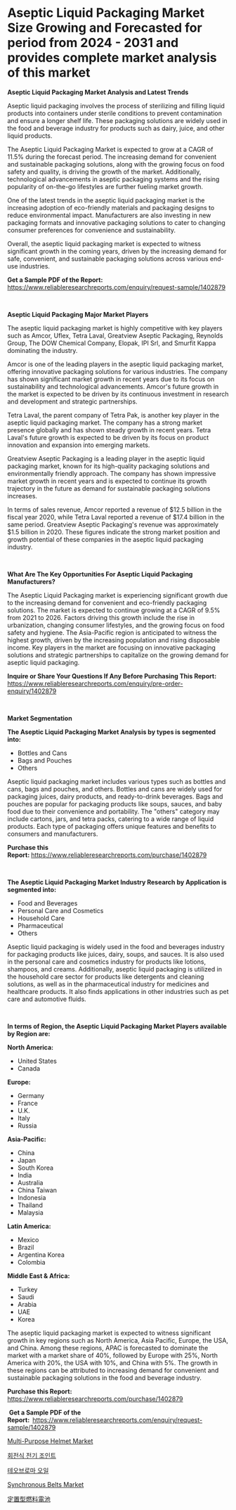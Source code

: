 <p><h1>Aseptic Liquid Packaging Market Size Growing and Forecasted for period from 2024 - 2031 and provides complete market analysis of this market</h1></p><p><strong>Aseptic Liquid Packaging Market Analysis and Latest Trends</strong></p>
<p><p>Aseptic liquid packaging involves the process of sterilizing and filling liquid products into containers under sterile conditions to prevent contamination and ensure a longer shelf life. These packaging solutions are widely used in the food and beverage industry for products such as dairy, juice, and other liquid products.</p><p>The Aseptic Liquid Packaging Market is expected to grow at a CAGR of 11.5% during the forecast period. The increasing demand for convenient and sustainable packaging solutions, along with the growing focus on food safety and quality, is driving the growth of the market. Additionally, technological advancements in aseptic packaging systems and the rising popularity of on-the-go lifestyles are further fueling market growth.</p><p>One of the latest trends in the aseptic liquid packaging market is the increasing adoption of eco-friendly materials and packaging designs to reduce environmental impact. Manufacturers are also investing in new packaging formats and innovative packaging solutions to cater to changing consumer preferences for convenience and sustainability.</p><p>Overall, the aseptic liquid packaging market is expected to witness significant growth in the coming years, driven by the increasing demand for safe, convenient, and sustainable packaging solutions across various end-use industries.</p></p>
<p><strong>Get a Sample PDF of the Report:&nbsp;</strong> <a href="https://www.reliableresearchreports.com/enquiry/request-sample/1402879">https://www.reliableresearchreports.com/enquiry/request-sample/1402879</a></p>
<p>&nbsp;</p>
<p><strong>Aseptic Liquid Packaging Major Market Players</strong></p>
<p><p>The aseptic liquid packaging market is highly competitive with key players such as Amcor, Uflex, Tetra Laval, Greatview Aseptic Packaging, Reynolds Group, The DOW Chemical Company, Elopak, IPI Srl, and Smurfit Kappa dominating the industry. </p><p>Amcor is one of the leading players in the aseptic liquid packaging market, offering innovative packaging solutions for various industries. The company has shown significant market growth in recent years due to its focus on sustainability and technological advancements. Amcor's future growth in the market is expected to be driven by its continuous investment in research and development and strategic partnerships.</p><p>Tetra Laval, the parent company of Tetra Pak, is another key player in the aseptic liquid packaging market. The company has a strong market presence globally and has shown steady growth in recent years. Tetra Laval's future growth is expected to be driven by its focus on product innovation and expansion into emerging markets.</p><p>Greatview Aseptic Packaging is a leading player in the aseptic liquid packaging market, known for its high-quality packaging solutions and environmentally friendly approach. The company has shown impressive market growth in recent years and is expected to continue its growth trajectory in the future as demand for sustainable packaging solutions increases.</p><p>In terms of sales revenue, Amcor reported a revenue of $12.5 billion in the fiscal year 2020, while Tetra Laval reported a revenue of $17.4 billion in the same period. Greatview Aseptic Packaging's revenue was approximately $1.5 billion in 2020. These figures indicate the strong market position and growth potential of these companies in the aseptic liquid packaging industry.</p></p>
<p>&nbsp;</p>
<p><strong>What Are The Key Opportunities For Aseptic Liquid Packaging Manufacturers?</strong></p>
<p><p>The Aseptic Liquid Packaging market is experiencing significant growth due to the increasing demand for convenient and eco-friendly packaging solutions. The market is expected to continue growing at a CAGR of 9.5% from 2021 to 2026. Factors driving this growth include the rise in urbanization, changing consumer lifestyles, and the growing focus on food safety and hygiene. The Asia-Pacific region is anticipated to witness the highest growth, driven by the increasing population and rising disposable income. Key players in the market are focusing on innovative packaging solutions and strategic partnerships to capitalize on the growing demand for aseptic liquid packaging.</p></p>
<p><strong>Inquire or Share Your Questions If Any Before Purchasing This Report:</strong> <a href="https://www.reliableresearchreports.com/enquiry/pre-order-enquiry/1402879">https://www.reliableresearchreports.com/enquiry/pre-order-enquiry/1402879</a></p>
<p>&nbsp;</p>
<p><strong>Market Segmentation</strong></p>
<p><strong>The Aseptic Liquid Packaging Market Analysis by types is segmented into:</strong></p>
<p><ul><li>Bottles and Cans</li><li>Bags and Pouches</li><li>Others</li></ul></p>
<p><p>Aseptic liquid packaging market includes various types such as bottles and cans, bags and pouches, and others. Bottles and cans are widely used for packaging juices, dairy products, and ready-to-drink beverages. Bags and pouches are popular for packaging products like soups, sauces, and baby food due to their convenience and portability. The "others" category may include cartons, jars, and tetra packs, catering to a wide range of liquid products. Each type of packaging offers unique features and benefits to consumers and manufacturers.</p></p>
<p><strong>Purchase this Report:&nbsp;</strong><a href="https://www.reliableresearchreports.com/purchase/1402879">https://www.reliableresearchreports.com/purchase/1402879</a></p>
<p>&nbsp;</p>
<p><strong>The Aseptic Liquid Packaging Market Industry Research by Application is segmented into:</strong></p>
<p><ul><li>Food and Beverages</li><li>Personal Care and Cosmetics</li><li>Household Care</li><li>Pharmaceutical</li><li>Others</li></ul></p>
<p><p>Aseptic liquid packaging is widely used in the food and beverages industry for packaging products like juices, dairy, soups, and sauces. It is also used in the personal care and cosmetics industry for products like lotions, shampoos, and creams. Additionally, aseptic liquid packaging is utilized in the household care sector for products like detergents and cleaning solutions, as well as in the pharmaceutical industry for medicines and healthcare products. It also finds applications in other industries such as pet care and automotive fluids.</p></p>
<p>&nbsp;</p>
<p><strong>In terms of Region, the Aseptic Liquid Packaging Market Players available by Region are:</strong></p>
<p>
    <p> <strong> North America: </strong>
        <ul>
            <li>United States</li>
            <li>Canada</li>
        </ul>
        </p> 
    <p> <strong> Europe: </strong>
        <ul>
            <li>Germany</li>
            <li>France</li>
            <li>U.K.</li>
            <li>Italy</li>
            <li>Russia</li>
        </ul>
        </p> 
    <p> <strong> Asia-Pacific: </strong>
        <ul>
            <li>China</li>
            <li>Japan</li>
            <li>South Korea</li>
            <li>India</li>
            <li>Australia</li>
            <li>China Taiwan</li>
            <li>Indonesia</li>
            <li>Thailand</li>
            <li>Malaysia</li>
        </ul>
        </p> 
    <p> <strong> Latin America: </strong>
        <ul>
            <li>Mexico</li>
            <li>Brazil</li>
            <li>Argentina Korea</li>
            <li>Colombia</li>
        </ul>
        </p> 
    <p> <strong> Middle East & Africa: </strong>
        <ul>
            <li>Turkey</li>
            <li>Saudi</li>
            <li>Arabia</li>
            <li>UAE</li>
            <li>Korea</li>
        </ul>
    </p>
    </p>
<p><p>The aseptic liquid packaging market is expected to witness significant growth in key regions such as North America, Asia Pacific, Europe, the USA, and China. Among these regions, APAC is forecasted to dominate the market with a market share of 40%, followed by Europe with 25%, North America with 20%, the USA with 10%, and China with 5%. The growth in these regions can be attributed to increasing demand for convenient and sustainable packaging solutions in the food and beverage industry.</p></p>
<p><strong>Purchase this Report: </strong><a href="https://www.reliableresearchreports.com/purchase/1402879">https://www.reliableresearchreports.com/purchase/1402879</a></p>
<p>&nbsp;<strong>Get a Sample PDF of the Report:&nbsp;&nbsp;</strong><a href="https://www.reliableresearchreports.com/enquiry/request-sample/1402879">https://www.reliableresearchreports.com/enquiry/request-sample/1402879</a></p>
<p><strong></strong></p>
<p><p><a href="https://picayune-night-cbd.notion.site/Multi-Purpose-Helmet-Market-Size-and-Examines-its-Market-Scope-with-a-Primary-Focus-on-Growth-Oppo-266631867c6845f8968e2d23902e325f">Multi-Purpose Helmet Market</a></p><p><a href="https://medium.com/@derekhudtson897657/%EB%A1%9C%ED%84%B0%EB%A6%AC-%EC%A0%84%EA%B8%B0-%EC%A0%91%EC%A0%90-%EC%8B%9C%EC%9E%A5-%EC%A0%84%EB%A7%9D-%EC%82%B0%EC%97%85-%EA%B0%9C%EC%9A%94-%EB%B0%8F-%EC%98%88%EC%B8%A1-2024%EB%85%84%EB%B6%80%ED%84%B0-2031%EB%85%84%EA%B9%8C%EC%A7%80-362fc691f37e">회전식 전기 조인트</a></p><p><a href="https://medium.com/@derekhudtson897657/%ED%85%8C%EC%98%A4%EB%B8%8C%EB%A1%9C%EB%A7%88-%EC%98%A4%EC%9D%BC-%EC%8B%9C%EC%9E%A5-%EB%B6%84%EC%84%9D-%EA%B8%80%EB%A1%9C%EB%B2%8C-%EC%82%B0%EC%97%85-%EC%A0%84%EB%A7%9D-%EB%B0%8F-%EC%98%88%EC%B8%A1-2024%EB%85%84%EB%B6%80%ED%84%B0-2031%EB%85%84%EA%B9%8C%EC%A7%80-5eb868ef751c">테오브로마 오일</a></p><p><a href="https://view.publitas.com/reportprime-1/synchronous-belts-market-provides-a-comprehensive-analysis-including-a-macro-overview-of-the-market-as-well-as-micro-details-such-as-market-size-and-competitive-landscape/">Synchronous Belts Market</a></p><p><a href="https://medium.com/@naomieconner2023/%E9%9D%99%E6%AD%A2%E7%87%83%E6%96%99%E9%9B%BB%E6%B1%A0%E5%B8%82%E5%A0%B4-%E3%82%BF%E3%82%A4%E3%83%97-%E3%82%A2%E3%83%97%E3%83%AA%E3%82%B1%E3%83%BC%E3%82%B7%E3%83%A7%E3%83%B3-%E5%9C%B0%E7%90%86%E3%81%AB%E3%82%88%E3%82%8B%E5%8C%85%E6%8B%AC%E7%9A%84%E8%A9%95%E4%BE%A1-bf27cafbb7e6">定置型燃料電池</a></p></p>